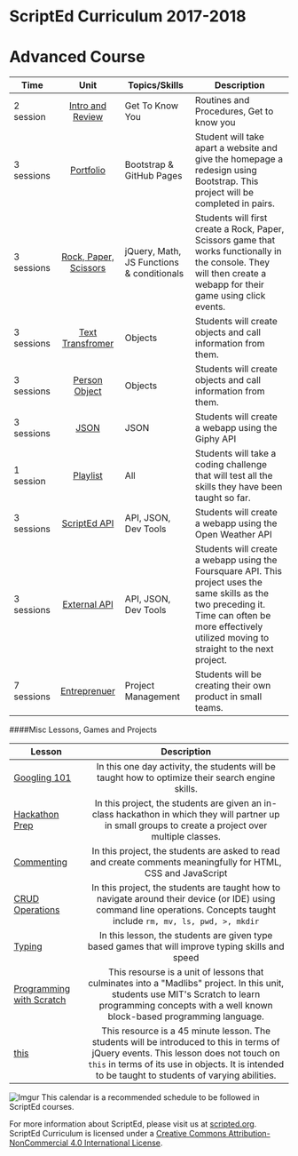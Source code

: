 # ScriptEd Curriculum 2017-2018


Advanced Course
===================

| Time  | Unit | Topics/Skills | Description |
|-------|:-------:|------|--------------|
| 2 session| [Intro and Review](units/unit0) | Get To Know You | Routines and Procedures, Get to know you |
| 3 sessions | [Portfolio](units/unit1) | Bootstrap & GitHub Pages| Student will take apart a website and give the homepage a redesign using Bootstrap. This project will be completed in pairs. |
| 3 sessions | [Rock, Paper, Scissors](units/unit2) | jQuery, Math, JS Functions & conditionals | Students will first create a Rock, Paper, Scissors game that works functionally in the console. They will then create a webapp for their game using click events.|
| 3 sessions | [Text Transfromer](units/5-JSobjects) | Objects| Students will create objects and call information from them. |
| 3 sessions | [Person Object](units/5-JSobjects) | Objects| Students will create objects and call information from them. |
| 3 sessions | [JSON](units/6-giphyAPI) |  JSON | Students will create a webapp using the Giphy API|
| 1 session | [Playlist](units/midYearChallenge) | All| Students will take a coding challenge that will test all the skills they have been taught so far.|
| 3 sessions | [ScriptEd  API](units/7-openWeatherAPI) | API, JSON, Dev Tools| Students will create a webapp using the Open Weather API|
| 3 sessions | [External API](units/opt-FoursquareAPI) | API, JSON, Dev Tools| Students will create a webapp using the Foursquare API. This project uses the same skills as the two preceding it. Time can often be more effectively utilized moving to straight to the next project. |
| 7 sessions | [Entreprenuer](units/9-entrepreneur) | Project Management| Students will be creating their own product in small teams. |

####Misc Lessons, Games and Projects

| Lesson | Description |
|-------|:-------:|
| [Googling 101](../miscLessons/googling101) | In this one day activity, the students will be taught how to optimize their search engine skills.|
|  [Hackathon Prep](https://docs.google.com/presentation/d/188SbubVsDb0FaDEQjokigsEAJ1Ucb1uVuJEqee819WE/edit?usp=sharing)  | In this project, the students are given an in-class hackathon in which they will partner up in small groups to create a project over multiple classes.| 
|  [Commenting](https://docs.google.com/presentation/d/1s7hDP4IZSXYTwa2vAKLHgzXgZW0gDpCPHp6JK3nqczo/edit?usp=sharing)  | In this project, the students are asked to read and create comments meaningfully for HTML, CSS and JavaScript|
|  [CRUD Operations](../miscLessons/commandLine)  | In this project, the students are taught how to navigate around their device (or IDE) using command line operations. Concepts taught include `rm, mv, ls, pwd, >, mkdir` |
|  [Typing](https://docs.google.com/presentation/d/18-1xt6VBbh5WM6afUbYJOWO2Gd9hgTaMFhZOz6gV6qc/edit?usp=sharing)  | In this lesson, the students are given type based games that will improve typing skills and speed|
|  [Programming with Scratch](../miscLessons/scratchUnit)  | This resourse is a unit of lessons that culminates into a "Madlibs" project. In this unit, students use MIT's Scratch to learn programming concepts with a well known block-based programming language.|   
|  [this](../miscLessons/this)  | This resource is a 45 minute lesson. The students will be introduced to this in terms of jQuery events. This lesson does not touch on `this` in terms of its use in objects. It is intended to be taught to students of varying abilities.|  

![Imgur](http://i.imgur.com/auYe4DE.png)
This calendar is a recommended schedule to be followed in ScriptEd courses.

For more information about ScriptEd, please visit us at [scripted.org](https://www.scripted.org). 
<br>
ScriptEd Curriculum is licensed under a <a rel="license" href="http://creativecommons.org/licenses/by-nc/4.0/">Creative Commons Attribution-NonCommercial 4.0 International License</a>. 
